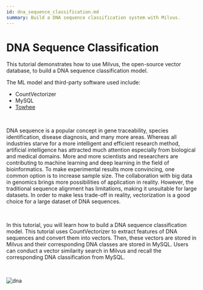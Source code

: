```yaml
---
id: dna_sequence_classification.md
summary: Build a DNA sequence classification system with Milvus. 
---
```


# DNA Sequence Classification 

This tutorial demonstrates how to use Milvus, the open-source vector database, to build a DNA sequence classification model.

The ML model and third-party software used include:
- CountVectorizer
- MySQL
- [Towhee](https://towhee.io/)

<br/>

DNA sequence is a popular concept in gene traceability, species identification, disease diagnosis, and many more areas. Whereas all industries starve for a more intelligent and efficient research method, artificial intelligence has attracted much attention especially from biological and medical domains. More and more scientists and researchers are contributing to machine learning and deep learning in the field of bioinformatics. To make experimental results more convincing, one common option is to increase sample size. The collaboration with big data in genomics brings more possibilities of application in reality. However, the traditional sequence alignment has limitations, making it unsuitable for large datasets. In order to make less trade-off in reality, vectorization is a good choice for a large dataset of DNA sequences. 

<br/>

In this tutorial, you will learn how to build a DNA sequence classification model. This tutorial uses CountVectorizer to extract features of DNA sequences and convert them into vectors. Then, these vectors are stored in Milvus and their corresponding DNA classes are stored in MySQL. Users can conduct a vector similarity search in Milvus and recall the corresponding DNA classification from MySQL.

<br/>

![dna](../../../assets/dna.png "Workflow of a DNA sequence classification model.")

